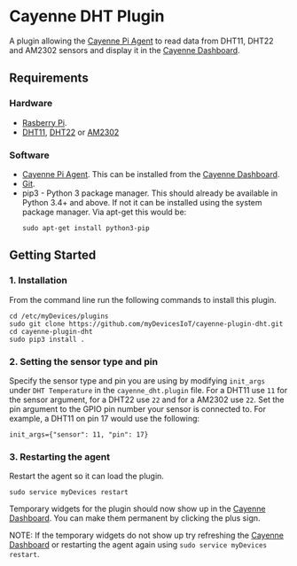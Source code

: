 # Cayenne DHT Plugin
A plugin allowing the [Cayenne Pi Agent](https://github.com/myDevicesIoT/Cayenne-Agent) to read data from DHT11, DHT22 and AM2302 sensors and display it in the [Cayenne Dashboard](https://cayenne.mydevices.com).

## Requirements
### Hardware
* [Rasberry Pi](https://www.raspberrypi.org).
* [DHT11](https://www.adafruit.com/product/386), [DHT22](https://www.adafruit.com/product/385) or [AM2302](https://www.adafruit.com/product/393)

### Software
* [Cayenne Pi Agent](https://github.com/myDevicesIoT/Cayenne-Agent). This can be installed from the [Cayenne Dashboard](https://cayenne.mydevices.com).
* [Git](https://git-scm.com/).
* pip3 - Python 3 package manager. This should already be available in Python 3.4+ and above. If not it can be installed using the system package manager. Via apt-get this would be:
  ```
  sudo apt-get install python3-pip
  ```

## Getting Started
### 1. Installation

   From the command line run the following commands to install this plugin.
   ```
   cd /etc/myDevices/plugins
   sudo git clone https://github.com/myDevicesIoT/cayenne-plugin-dht.git
   cd cayenne-plugin-dht
   sudo pip3 install .
   ```

### 2. Setting the sensor type and pin

   Specify the sensor type and pin you are using by modifying `init_args` under `DHT Temperature` in the `cayenne_dht.plugin` file.
   For a DHT11 use `11` for the sensor argument, for a DHT22 use `22` and for a AM2302 use `22`. Set the pin argument to the GPIO
   pin number your sensor is connected to. For example, a DHT11 on pin 17 would use the following:
   ```
   init_args={"sensor": 11, "pin": 17}
   ```

### 3. Restarting the agent

   Restart the agent so it can load the plugin.
   ```
   sudo service myDevices restart
   ```
   Temporary widgets for the plugin should now show up in the [Cayenne Dashboard](https://cayenne.mydevices.com). You can make them permanent by clicking the plus sign.

   NOTE: If the temporary widgets do not show up try refreshing the [Cayenne Dashboard](https://cayenne.mydevices.com) or restarting the agent again using `sudo service myDevices restart`.
